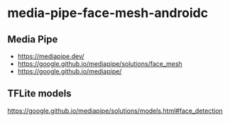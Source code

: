# media-pipe-face-mesh-androidc


##  Media Pipe
- https://mediapipe.dev/
- https://google.github.io/mediapipe/solutions/face_mesh
- https://google.github.io/mediapipe/

## TFLite models
https://google.github.io/mediapipe/solutions/models.html#face_detection

